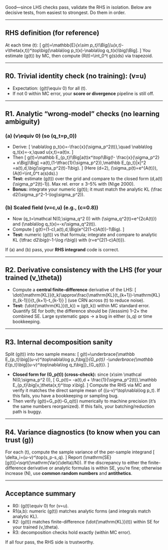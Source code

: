 Good—since LHS checks pass, validate the RHS in isolation. Below are decisive tests, from easiest to strongest. Do them in order.

---

## RHS definition (for reference)

At each time (t):
[
g(t)=\mathbb{E}*{x\sim p_t}!\Big[(u(x,t)-v*\theta(x,t))^\top\big(\nabla\log p_t(x)-\nabla\log q_t(x)\big)\Big].
]
You estimate (g(t)) by MC, then compute (R(t)=\int_0^t g(s)ds) via trapezoid.

---

## R0. Trivial identity check (no training): (v=u)

* Expectation: (g(t)\equiv 0) for all (t).
* If not 0 within MC error, your **score or divergence** pipeline is still off.

---

## R1. Analytic “wrong-model” checks (no learning ambiguity)

### (a) (v\equiv 0)  (so (q_t=p_0))

* Derive:
  [
  \nabla\log p_t(x)=-\frac{x}{\sigma_p^2(t)},\quad
  \nabla\log q_t(x)=-x,\quad
  u(x,t)=a(t)x.
  ]
* Then
  [
  g(t)=\mathbb E_{p_t}!\Big[a(t)x^\top!\Big(!- \frac{x}{\sigma_p^2} + x\Big)\Big]
  =a(t),(1-\tfrac{1}{\sigma_p^2}),\mathbb E_{p_t}|x|^2
  =a(t),d,\big(\sigma_p^2(t)-1\big).
  ]
  (Here (d=2), (\sigma_p(t)=e^{A(t)}), (A(t)=\int_0^t a(s)ds).)
* **Test:** estimate (g(t)) over the grid and compare to the closed form (d,a(t)(\sigma_p^2(t)-1)). Max rel. error ≤ 3–5% with (N\ge 2000).
* **Bonus:** integrate your numeric (g(t)); it must match the analytic KL
  (\frac d2(\sigma_p^2-1-\log\sigma_p^2)).

### (b) Scaled field (v=c,u) (e.g., (c=0.8))

* Now (q_t=\mathcal N(0,\sigma_q^2 I)) with (\sigma_q^2(t)=e^{2cA(t)}) and (\nabla\log q_t(x)=-x/\sigma_q^2(t)).
* Compute
  [
  g(t)=(1-c),a(t),d,\Big(e^{2(1-c)A(t)}-1\Big).
  ]
* **Test:** numeric (g(t)) vs that formula; integrate and compare to analytic KL
  (\tfrac d2\big(r-1-\log r\big)) with (r=e^{2(1-c)A(t)}).

If (a) and (b) pass, your **RHS integrand** code is correct.

---

## R2. Derivative consistency with the LHS (for your trained (v_\theta))

* Compute a **central finite-difference** derivative of the LHS:
  [
  \dot{\mathrm{KL}}(t_k)\approx\frac{\mathrm{KL}(t_{k+1})-\mathrm{KL}(t_{k-1})}{t_{k+1}-t_{k-1}}
  ]
  (use CRN across (t) to reduce noise).
* **Test:** (\dot{\mathrm{KL}}(t_k)) ≈ (g(t_k)) within MC standard error. Quantify SE for both; the difference should be (\lesssim) 1–2× the combined SE. Large systematic gaps → a bug in either (s_q) or time bookkeeping.

---

## R3. Internal decomposition sanity

Split (g(t)) into two sample means:
[
g(t)=\underbrace{\mathbb E_{p_t}\big[(u-v)^\top\nabla\log p_t\big]}*{G_p(t)}
-\underbrace{\mathbb E*{p_t}\big[(u-v)^\top\nabla\log q_t\big]}_{G_q(t)}.
]

* **Closed form for (G_p(t)) (cross-check):** since (x\sim \mathcal N(0,\sigma_p^2 I)),
  [
  G_p(t)= -a(t),d + \frac{1}{\sigma_p^2(t)},\mathbb E_{p_t}\big[v_\theta(x,t)^\top x\big].
  ]
  Compute the RHS via MC and verify it matches the direct sample mean of ((u-v)^\top\nabla\log p_t). If this fails, you have a bookkeeping or sampling bug.
* Then verify (g(t)=G_p(t)-G_q(t)) numerically to machine precision (it’s the same numbers reorganized). If this fails, your batching/reduction path is buggy.

---

## R4. Variance diagnostics (to know when you can trust (g))

For each (t), compute the sample variance of the per-sample integrand
[
\delta_i=(u-v)^\top(s_p-s_q).
]
Report (\mathrm{SE}[g(t)]=\sqrt{\mathrm{Var}(\delta)/N}). If the discrepancy to either the finite-difference derivative or analytic formulas is within SE, you’re fine; otherwise increase (N), use **common random numbers** and **antithetics**.

---

## Acceptance summary

* R0: (g(t)\equiv 0) for (v=u).
* R1(a,b): numeric (g(t)) matches analytic forms (and integrals match analytic KL).
* R2: (g(t)) matches finite-difference (\dot{\mathrm{KL}}(t)) within SE for your trained (v_\theta).
* R3: decomposition checks hold exactly (within MC error).

If all four pass, the RHS side is trustworthy.
